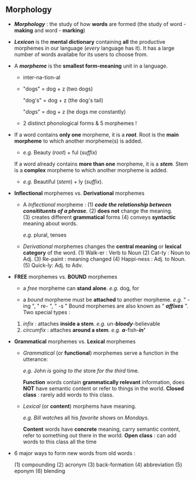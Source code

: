 ## Morphology

- ***Morphology*** : the study of how **words** are formed (the study of word - **making** and word - **marking**)

- ***Lexicon*** is the **mental dictionary** containing **all** the productive morphemes in our language (*every* language has it). It has a large number of words availabe for its users to choose from.

- A ***morpheme*** is the **smallest form-meaning** unit in a language.

    - inter-na-tion-al

    - "dogs"  = dog + z (two dogs)

        "dog's" = dog + z (the dog's tail)

        "*dog*s"  = dog + z (he dogs me constantly)

    - 2 distinct phonological forms & 5 morphemes !

- If a word contains **only one** morpheme, it is a ***root***. Root is the **main morpheme** to which another morpheme(s) is added. 

    - *e.g.*   Beauty (*root*) + ful (*suffix*)

    If a word already contains **more than one** morpheme, it is a ***stem***. Stem is a **complex** morpheme to which another morpheme is added.

    - *e.g.*   Beautiful (*stem*) + ly (*suffix*).

- **Inflectional** morphemes vs. **Derivational** morphemes

    - A *Inflectional* morpheme : 
        (1) ***code the relationship between consitituents of a phrase***. 
        (2) **does not** change the meaning.  
        (3) creates different **grammatical** forms 
        (4) conveys **syntactic** meaning about words.

        *e.g.*  plural, tenses

    - *Derivational* morphemes changes the **central meaning** or **lexical category** of the word.
        (1) Walk-er : Verb to Noun
        (2) Cat-ty : Noun to Adj.
        (3) Re-paint : meaning changed
        (4) Happi-ness : Adj. to Noun.
        (5) Quick-ly: Adj. to Adv. 

- **FREE** morphemes vs. **BOUND** morphemes
    - a *free* morpheme can **stand alone**.   *e.g.*   dog, for
    
    - a *bound* morpheme must be **attached** to another morpheme.   *e.g.*  " -ing ", " re- ", " -s "
        Bound morphemes are also known as " ***affixes*** ". Two special types :
     1. *infix* : attaches **inside a stem**.   *e.g.* un-***bloody***-believable
     2. *circumfix* : attaches **around a stem**.   *e.g.* ***a***-fish-***in'***

- **Grammatical** morphemes vs. **Lexical** morphemes

    - *Grammatical* (or **functional**) morphemes serve a function in the utterance: 

        *e.g.*   John *is* go*ing* *to the* store *for the third* time.

        **Function** words contain **grammatically relevant** information, does **NOT** have semantic content or refer to things in the world. **Closed class** : rarely add words to this class.

    - *Lexical* (or **content**) morphems have meaning.

        *e.g.* *Bill watch*es all his *favorite show*s on *Mondays*.

        **Content** words have **concrete** meaning, carry semantic content, refer to something out there in the world. **Open class** : can add words to this class all the time 

- 6 major ways to form new words from old words :

    (1) compounding
    (2) acronym
    (3) back-formation
    (4) abbreviation
    (5) eponym
    (6) blending
